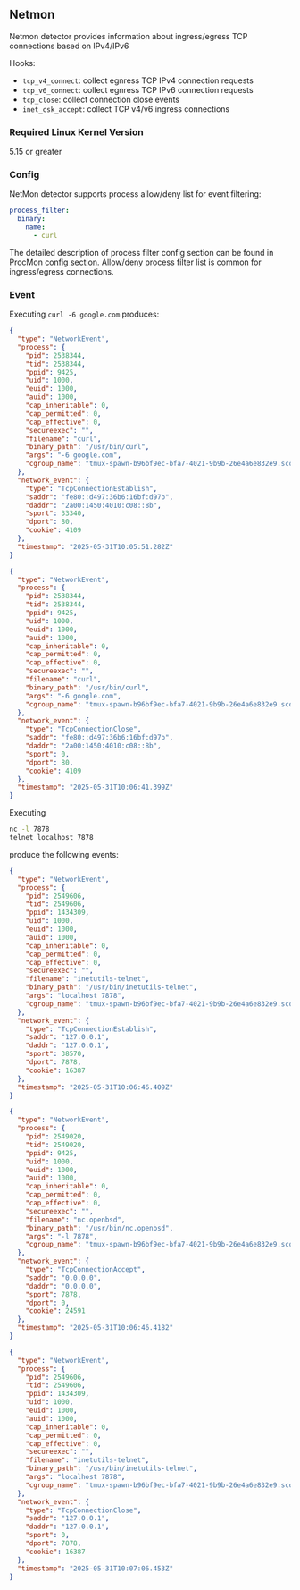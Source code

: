 ## Netmon

Netmon detector provides information about ingress/egress TCP connections
based on IPv4/IPv6

Hooks:

- `tcp_v4_connect`: collect egnress TCP IPv4 connection requests
- `tcp_v6_connect`: collect egnress TCP IPv6 connection requests
- `tcp_close`: collect connection close events
- `inet_csk_accept`: collect TCP v4/v6 ingress connections

### Required Linux Kernel Version

5.15 or greater

### Config

NetMon detector supports process allow/deny list for event filtering:

```yaml
process_filter:
  binary:
    name:
      - curl
```

The detailed description of process filter config section can be found in ProcMon [config section](procmon.md#config).
Allow/deny process filter list is common for ingress/egress connections.

### Event

Executing `curl -6 google.com` produces:

```json
{
  "type": "NetworkEvent",
  "process": {
    "pid": 2538344,
    "tid": 2538344,
    "ppid": 9425,
    "uid": 1000,
    "euid": 1000,
    "auid": 1000,
    "cap_inheritable": 0,
    "cap_permitted": 0,
    "cap_effective": 0,
    "secureexec": "",
    "filename": "curl",
    "binary_path": "/usr/bin/curl",
    "args": "-6 google.com",
    "cgroup_name": "tmux-spawn-b96bf9ec-bfa7-4021-9b9b-26e4a6e832e9.scope"
  },
  "network_event": {
    "type": "TcpConnectionEstablish",
    "saddr": "fe80::d497:36b6:16bf:d97b",
    "daddr": "2a00:1450:4010:c08::8b",
    "sport": 33340,
    "dport": 80,
    "cookie": 4109
  },
  "timestamp": "2025-05-31T10:05:51.282Z"
}
```

```json
{
  "type": "NetworkEvent",
  "process": {
    "pid": 2538344,
    "tid": 2538344,
    "ppid": 9425,
    "uid": 1000,
    "euid": 1000,
    "auid": 1000,
    "cap_inheritable": 0,
    "cap_permitted": 0,
    "cap_effective": 0,
    "secureexec": "",
    "filename": "curl",
    "binary_path": "/usr/bin/curl",
    "args": "-6 google.com",
    "cgroup_name": "tmux-spawn-b96bf9ec-bfa7-4021-9b9b-26e4a6e832e9.scope"
  },
  "network_event": {
    "type": "TcpConnectionClose",
    "saddr": "fe80::d497:36b6:16bf:d97b",
    "daddr": "2a00:1450:4010:c08::8b",
    "sport": 0,
    "dport": 80,
    "cookie": 4109
  },
  "timestamp": "2025-05-31T10:06:41.399Z"
}
```
Executing

```bash
nc -l 7878
telnet localhost 7878
```

produce the following events:

```json
{
  "type": "NetworkEvent",
  "process": {
    "pid": 2549606,
    "tid": 2549606,
    "ppid": 1434309,
    "uid": 1000,
    "euid": 1000,
    "auid": 1000,
    "cap_inheritable": 0,
    "cap_permitted": 0,
    "cap_effective": 0,
    "secureexec": "",
    "filename": "inetutils-telnet",
    "binary_path": "/usr/bin/inetutils-telnet",
    "args": "localhost 7878",
    "cgroup_name": "tmux-spawn-b96bf9ec-bfa7-4021-9b9b-26e4a6e832e9.scope"
  },
  "network_event": {
    "type": "TcpConnectionEstablish",
    "saddr": "127.0.0.1",
    "daddr": "127.0.0.1",
    "sport": 38570,
    "dport": 7878,
    "cookie": 16387
  },
  "timestamp": "2025-05-31T10:06:46.409Z"
}
```

```json
{
  "type": "NetworkEvent",
  "process": {
    "pid": 2549020,
    "tid": 2549020,
    "ppid": 9425,
    "uid": 1000,
    "euid": 1000,
    "auid": 1000,
    "cap_inheritable": 0,
    "cap_permitted": 0,
    "cap_effective": 0,
    "secureexec": "",
    "filename": "nc.openbsd",
    "binary_path": "/usr/bin/nc.openbsd",
    "args": "-l 7878",
    "cgroup_name": "tmux-spawn-b96bf9ec-bfa7-4021-9b9b-26e4a6e832e9.scope"
  },
  "network_event": {
    "type": "TcpConnectionAccept",
    "saddr": "0.0.0.0",
    "daddr": "0.0.0.0",
    "sport": 7878,
    "dport": 0,
    "cookie": 24591
  },
  "timestamp": "2025-05-31T10:06:46.4182"
}
```

```json
{
  "type": "NetworkEvent",
  "process": {
    "pid": 2549606,
    "tid": 2549606,
    "ppid": 1434309,
    "uid": 1000,
    "euid": 1000,
    "auid": 1000,
    "cap_inheritable": 0,
    "cap_permitted": 0,
    "cap_effective": 0,
    "secureexec": "",
    "filename": "inetutils-telnet",
    "binary_path": "/usr/bin/inetutils-telnet",
    "args": "localhost 7878",
    "cgroup_name": "tmux-spawn-b96bf9ec-bfa7-4021-9b9b-26e4a6e832e9.scope"
  },
  "network_event": {
    "type": "TcpConnectionClose",
    "saddr": "127.0.0.1",
    "daddr": "127.0.0.1",
    "sport": 0,
    "dport": 7878,
    "cookie": 16387
  },
  "timestamp": "2025-05-31T10:07:06.453Z"
}
```